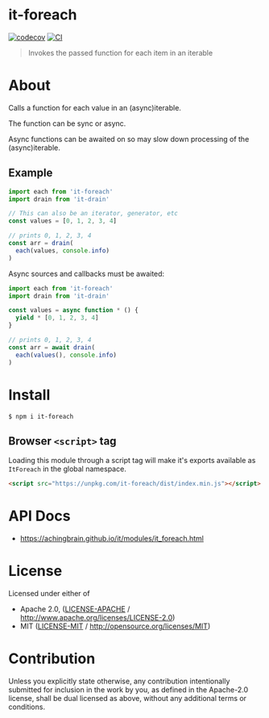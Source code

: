# it-foreach

[![codecov](https://img.shields.io/codecov/c/github/achingbrain/it.svg?style=flat-square)](https://codecov.io/gh/achingbrain/it)
[![CI](https://img.shields.io/github/actions/workflow/status/achingbrain/it/js-test-and-release.yml?branch=main\&style=flat-square)](https://github.com/achingbrain/it/actions/workflows/js-test-and-release.yml?query=branch%3Amain)

> Invokes the passed function for each item in an iterable

# About

Calls a function for each value in an (async)iterable.

The function can be sync or async.

Async functions can be awaited on so may slow down processing of the (async)iterable.

## Example

```javascript
import each from 'it-foreach'
import drain from 'it-drain'

// This can also be an iterator, generator, etc
const values = [0, 1, 2, 3, 4]

// prints 0, 1, 2, 3, 4
const arr = drain(
  each(values, console.info)
)
```

Async sources and callbacks must be awaited:

```javascript
import each from 'it-foreach'
import drain from 'it-drain'

const values = async function * () {
  yield * [0, 1, 2, 3, 4]
}

// prints 0, 1, 2, 3, 4
const arr = await drain(
  each(values(), console.info)
)
```

# Install

```console
$ npm i it-foreach
```

## Browser `<script>` tag

Loading this module through a script tag will make it's exports available as `ItForeach` in the global namespace.

```html
<script src="https://unpkg.com/it-foreach/dist/index.min.js"></script>
```

# API Docs

- <https://achingbrain.github.io/it/modules/it_foreach.html>

# License

Licensed under either of

- Apache 2.0, ([LICENSE-APACHE](LICENSE-APACHE) / <http://www.apache.org/licenses/LICENSE-2.0>)
- MIT ([LICENSE-MIT](LICENSE-MIT) / <http://opensource.org/licenses/MIT>)

# Contribution

Unless you explicitly state otherwise, any contribution intentionally submitted for inclusion in the work by you, as defined in the Apache-2.0 license, shall be dual licensed as above, without any additional terms or conditions.
